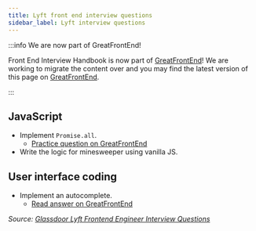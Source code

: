 ```yaml
---
title: Lyft front end interview questions
sidebar_label: Lyft interview questions
---
```


:::info We are now part of GreatFrontEnd!

Front End Interview Handbook is now part of [GreatFrontEnd](https://www.greatfrontend.com/?fpr=frontendinterviewhandbook)! We are working to migrate the content over and you may find the latest version of this page on [GreatFrontEnd](https://www.greatfrontend.com/prepare?fpr=frontendinterviewhandbook).

:::

## JavaScript

- Implement `Promise.all`.
  - [Practice question on GreatFrontEnd](https://www.greatfrontend.com/questions/javascript/promise-all)
- Write the logic for minesweeper using vanilla JS.

## User interface coding

- Implement an autocomplete.
  - [Read answer on GreatFrontEnd](https://www.greatfrontend.com/questions/system-design/autocomplete)

_Source: [Glassdoor Lyft Frontend Engineer Interview Questions](https://www.glassdoor.sg/Interview/Lyft-Frontend-Engineer-Interview-Questions-EI_IE700614.0,4_KO5,22.htm)_
